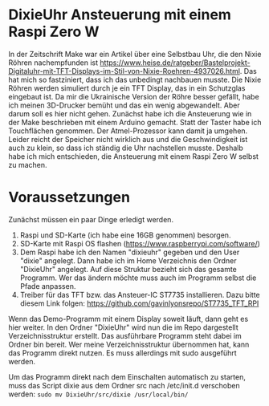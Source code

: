# DixieUhr Ansteuerung mit einem Raspi Zero W
In der Zeitschrift Make war ein Artikel über eine Selbstbau Uhr, die den Nixie Röhren nachempfunden ist https://www.heise.de/ratgeber/Bastelprojekt-Digitaluhr-mit-TFT-Displays-im-Stil-von-Nixie-Roehren-4937026.html. 
Das hat mich so fastziniert, dass ich das unbedingt nachbauen musste. 
Die Nixie Röhren werden simuliert durch je ein TFT Display, das in ein Schutzglas eingebaut ist. Da mir die Ukrainische Version der Röhre besser gefällt, habe ich meinen 3D-Drucker bemüht und das ein wenig abgewandelt. Aber darum soll es hier nicht gehen.
Zunächst habe ich die Ansteuerung wie in der Make beschrieben mit einem Arduino gemacht. Statt der Taster habe ich Touchflächen genommen. Der Atmel-Prozessor kann damit ja umgehen. Leider reicht der Speicher nicht wirklich aus und die Geschwindigkeit ist auch zu klein, so dass ich ständig die Uhr nachstellen musste. Deshalb habe ich mich entschieden, die Ansteuerung mit einem Raspi Zero W selbst zu machen. 

# Voraussetzungen
Zunächst müssen ein paar Dinge erledigt werden.
1. Raspi und SD-Karte (ich habe eine 16GB genommen) besorgen. 
2. SD-Karte mit Raspi OS flashen (https://www.raspberrypi.com/software/)
3. Dem Raspi habe ich den Namen "dixieuhr" gegeben und den User "dixie" angelegt. Dann habe ich im Home Verzeichnis den Ordner "DixieUhr" angelegt. Auf diese Struktur bezieht sich das gesamte Programm. Wer das ändern möchte muss auch im Programm selbst die Pfade anpassen.
4. Treiber für das TFT bzw. das Ansteuer-IC ST7735 installieren. Dazu bitte diesem Link folgen: https://github.com/gavinlyonsrepo/ST7735_TFT_RPI

Wenn das Demo-Programm mit einem Display soweit läuft, dann geht es hier weiter.
In den Ordner "DixieUhr" wird nun die im Repo dargestellt Verzeichnisstruktur erstellt. Das ausführbare Programm steht dabei im Ordner bin bereit. Wer meine Verzeichnisstruktur übernommen hat, kann das Programm direkt nutzen. Es muss allerdings mit sudo ausgeführt werden.

Um das Programm direkt nach dem Einschalten automatisch zu starten, muss das Script dixie aus dem Ordner src nach /etc/init.d verschoben werden:
<code>sudo mv DixieUhr/src/dixie /usr/local/bin/</code>


